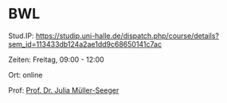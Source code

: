 # BWL

Stud.IP: https://studip.uni-halle.de/dispatch.php/course/details?sem_id=113433db124a2ae1dd9c68650141c7ac

Zeiten: Freitag, 09:00 - 12:00

Ort: online

Prof: [Prof. Dr. Julia Müller-Seeger](https://studip.uni-halle.de:443/dispatch.php/profile?cid=113433db124a2ae1dd9c68650141c7ac&username=acvkd)

